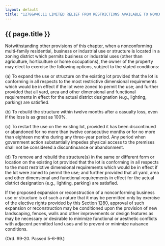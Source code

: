 ```yaml
---
layout: default 
title: "1278&#46;11 LIMITED RELIEF FROM RESTRICTIONS AVAILABLE TO NONCONFORMING BUSINESS OR INDUSTRIAL USES OR STRUCTURES IN BUSINESS OR INDUSTRIAL DISTRICTS."
---
```


{{ page.title }}
----------------

Notwithstanding other provisions of this chapter, when a nonconforming
multi-family residential, business or industrial use or structure is
located in a zoning district which permits business or industrial uses
(other than agriculture, horticulture or home occupations), the owner of
the property may elect to exercise the following options, subject to the
stated conditions:

​(a) To expand the use or structure on the existing lot provided that
the lot is conforming in all respects to the most restrictive
dimensional requirements which would be in effect if the lot were zoned
to permit the use; and further provided that all yard, area and other
dimensional and functional requirements in effect for the actual
district designation (e.g., lighting, parking) are satisfied.

​(b) To rebuild the structure within twelve months after a casualty
loss, even if the loss is as great as 100%.

​(c) To restart the use on the existing lot, provided it has been
discontinued or abandoned for no more than twelve consecutive months or
for no more than eighteen months during any three-year period. Any
period when government action substantially impedes physical access to
the premises shall not be considered a discontinuance or abandonment.

​(d) To remove and rebuild the structure(s) in the same or different
form or location on the existing lot provided that the lot is conforming
in all respects to the most restrictive dimensional requirements which
would be in effect if the lot were zoned to permit the use; and further
provided that all yard, area and other dimensional and functional
requirements in effect for the actual district designation (e.g.,
lighting, parking) are satisfied.

If the proposed expansion or reconstruction of a nonconforming business
use or structure is of such a nature that it may be permitted only by
exercise of the elective rights provided by this Section
[1280](54e5c471.html), approval of such expansion or reconstruction may
be conditioned upon the provision of new landscaping, fences, walls and
other improvements or design features as may be necessary or desirable
to minimize functional or aesthetic conflicts with adjacent permitted
land uses and to prevent or minimize nuisance conditions.

(Ord. 99-20. Passed 5-6-99.)
